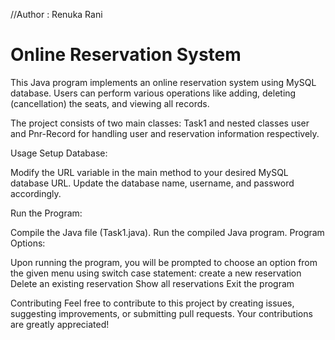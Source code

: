 //Author : Renuka Rani

# Online Reservation System
 
This Java program implements an online reservation system using  MySQL database. Users can perform various operations like adding, deleting (cancellation) the seats, and viewing all records.

The project consists of two main classes: Task1 and nested classes user and Pnr-Record for handling user and reservation information respectively.

Usage
Setup Database:

Modify the URL variable in the main method to your desired MySQL database URL.
Update the database name, username, and password accordingly.

Run the Program:

Compile the Java file (Task1.java).
Run the compiled Java program.
Program Options:

Upon running the program, you will be prompted to choose an option from the given menu using switch case statement:
create a new reservation
Delete an existing reservation
Show all reservations
Exit the program

Contributing
Feel free to contribute to this project by creating issues, suggesting improvements, or submitting pull requests. Your contributions are greatly appreciated!

